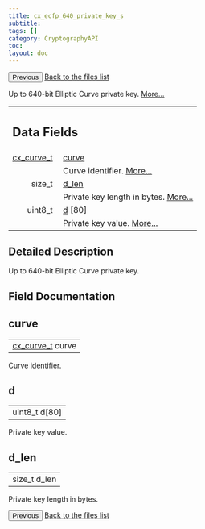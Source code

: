 ```yaml
---
title: cx_ecfp_640_private_key_s
subtitle:
tags: []
category: CryptographyAPI
toc:
layout: doc
---
```


<button class="uk-button uk-button-default uk-button-small uk-margin-medium-top" onclick="history.back()">Previous</button>
<a class="uk-button uk-button-default uk-button-small uk-margin-medium-top crypto-button" href="../../crypto-api/files">Back to the files list</a>


<p>Up to 640-bit Elliptic Curve private key.  
 <a href="../cx__ecfp__640__private__key__s#details">More...</a></p>
<table class="memberdecls">
<tr class="heading"><td colspan="4"><h2 class="groupheader"><a name="pub-attribs"></a>
Data Fields</h2></td></tr>
<tr class="memitem:a474bc8df07e877791f9b39dac8f9a8df"><td class="memItemLeft" align="right" valign="top"><a class="el" href="../ox__ec_8h#ada004671ae8fe2032d4c144ed6ebb837">cx_curve_t</a>&#160;</td><td colspan="3" class="memItemRight" valign="bottom"><a class="el" href="../cx__ecfp__640__private__key__s#a474bc8df07e877791f9b39dac8f9a8df">curve</a></td></tr>
<tr class="memdesc:a474bc8df07e877791f9b39dac8f9a8df"><td class="mdescLeft">&#160;</td><td colspan="3" class="mdescRight">Curve identifier.  <a href="#a474bc8df07e877791f9b39dac8f9a8df">More...</a><br /></td></tr>
<tr class="memitem:a8dfb6c9c6fef9e7e170fbc5cfc348e4d"><td class="memItemLeft" align="right" valign="top">size_t&#160;</td><td colspan="3" class="memItemRight" valign="bottom"><a class="el" href="../cx__ecfp__640__private__key__s#a8dfb6c9c6fef9e7e170fbc5cfc348e4d">d_len</a></td></tr>
<tr class="memdesc:a8dfb6c9c6fef9e7e170fbc5cfc348e4d"><td class="mdescLeft">&#160;</td><td colspan="3" class="mdescRight">Private key length in bytes.  <a href="#a8dfb6c9c6fef9e7e170fbc5cfc348e4d">More...</a><br /></td></tr>
<tr class="memitem:a68331d603e6764c10b781bdabb19fc43"><td class="memItemLeft" align="right" valign="top">uint8_t&#160;</td><td colspan="3" class="memItemRight" valign="bottom"><a class="el" href="../cx__ecfp__640__private__key__s#a68331d603e6764c10b781bdabb19fc43">d</a> [80]</td></tr>
<tr class="memdesc:a68331d603e6764c10b781bdabb19fc43"><td class="mdescLeft">&#160;</td><td colspan="3" class="mdescRight">Private key value.  <a href="#a68331d603e6764c10b781bdabb19fc43">More...</a><br /></td></tr>
</table>
<a name="details" id="details"></a>

## Detailed Description

<div class="textblock"><p>Up to 640-bit Elliptic Curve private key. </p>
</div><h2 class="groupheader">Field Documentation</h2>
<a id="a474bc8df07e877791f9b39dac8f9a8df"></a>
<h2 class="memtitle">curve</h2>

<div class="memitem">
<div class="memproto">
      <table class="memname">
        <tr>
          <td class="memname"><a class="el" href="../ox__ec_8h#ada004671ae8fe2032d4c144ed6ebb837">cx_curve_t</a> curve</td>
        </tr>
      </table>
</div><div class="memdoc">

<p>Curve identifier. </p>

</div>
</div>
<a id="a68331d603e6764c10b781bdabb19fc43"></a>
<h2 class="memtitle">d</h2>

<div class="memitem">
<div class="memproto">
      <table class="memname">
        <tr>
          <td class="memname">uint8_t d[80]</td>
        </tr>
      </table>
</div><div class="memdoc">

<p>Private key value. </p>

</div>
</div>
<a id="a8dfb6c9c6fef9e7e170fbc5cfc348e4d"></a>
<h2 class="memtitle">d_len</h2>

<div class="memitem">
<div class="memproto">
      <table class="memname">
        <tr>
          <td class="memname">size_t d_len</td>
        </tr>
      </table>
</div><div class="memdoc">

<p>Private key length in bytes. </p>

</div>
</div>
<button class="uk-button uk-button-default uk-button-small uk-margin-medium-top" onclick="history.back()">Previous</button>
<a class="uk-button uk-button-default uk-button-small uk-margin-medium-top crypto-button" href="../../crypto-api/files">Back to the files list</a>
